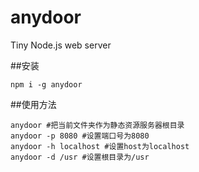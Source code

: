# anydoor
Tiny Node.js web server

##安装
```
npm i -g anydoor
```

##使用方法
```
anydoor #把当前文件夹作为静态资源服务器根目录
anydoor -p 8080 #设置端口号为8080
anydoor -h localhost #设置host为localhost
anydoor -d /usr #设置根目录为/usr
```
